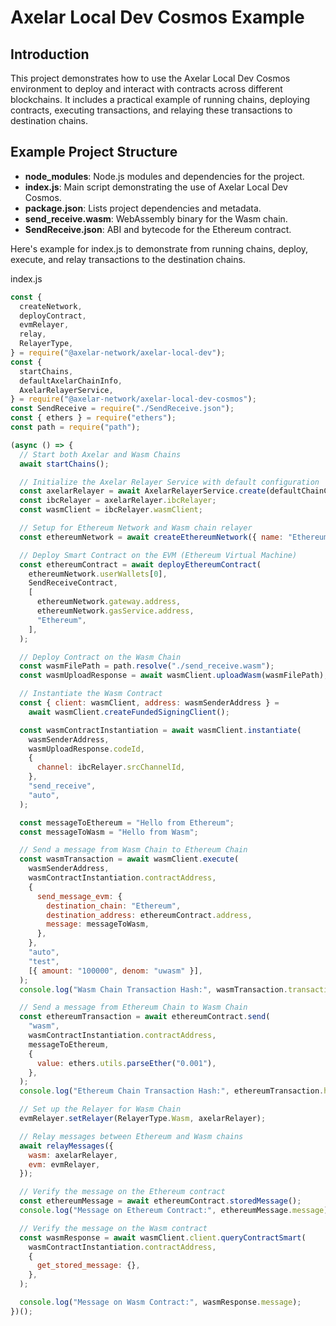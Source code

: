 # Axelar Local Dev Cosmos Example

## Introduction

This project demonstrates how to use the Axelar Local Dev Cosmos environment to deploy and interact with contracts across different blockchains. It includes a practical example of running chains, deploying contracts, executing transactions, and relaying these transactions to destination chains.

## Example Project Structure

- **node_modules**: Node.js modules and dependencies for the project.
- **index.js**: Main script demonstrating the use of Axelar Local Dev Cosmos.
- **package.json**: Lists project dependencies and metadata.
- **send_receive.wasm**: WebAssembly binary for the Wasm chain.
- **SendReceive.json**: ABI and bytecode for the Ethereum contract.

Here's example for index.js to demonstrate from running chains, deploy, execute, and relay transactions to the destination chains.

index.js

```js
const {
  createNetwork,
  deployContract,
  evmRelayer,
  relay,
  RelayerType,
} = require("@axelar-network/axelar-local-dev");
const {
  startChains,
  defaultAxelarChainInfo,
  AxelarRelayerService,
} = require("@axelar-network/axelar-local-dev-cosmos");
const SendReceive = require("./SendReceive.json");
const { ethers } = require("ethers");
const path = require("path");

(async () => {
  // Start both Axelar and Wasm Chains
  await startChains();

  // Initialize the Axelar Relayer Service with default configuration
  const axelarRelayer = await AxelarRelayerService.create(defaultChainConfig);
  const ibcRelayer = axelarRelayer.ibcRelayer;
  const wasmClient = ibcRelayer.wasmClient;

  // Setup for Ethereum Network and Wasm chain relayer
  const ethereumNetwork = await createEthereumNetwork({ name: "Ethereum" });

  // Deploy Smart Contract on the EVM (Ethereum Virtual Machine)
  const ethereumContract = await deployEthereumContract(
    ethereumNetwork.userWallets[0],
    SendReceiveContract,
    [
      ethereumNetwork.gateway.address,
      ethereumNetwork.gasService.address,
      "Ethereum",
    ],
  );

  // Deploy Contract on the Wasm Chain
  const wasmFilePath = path.resolve("./send_receive.wasm");
  const wasmUploadResponse = await wasmClient.uploadWasm(wasmFilePath);

  // Instantiate the Wasm Contract
  const { client: wasmClient, address: wasmSenderAddress } =
    await wasmClient.createFundedSigningClient();

  const wasmContractInstantiation = await wasmClient.instantiate(
    wasmSenderAddress,
    wasmUploadResponse.codeId,
    {
      channel: ibcRelayer.srcChannelId,
    },
    "send_receive",
    "auto",
  );

  const messageToEthereum = "Hello from Ethereum";
  const messageToWasm = "Hello from Wasm";

  // Send a message from Wasm Chain to Ethereum Chain
  const wasmTransaction = await wasmClient.execute(
    wasmSenderAddress,
    wasmContractInstantiation.contractAddress,
    {
      send_message_evm: {
        destination_chain: "Ethereum",
        destination_address: ethereumContract.address,
        message: messageToWasm,
      },
    },
    "auto",
    "test",
    [{ amount: "100000", denom: "uwasm" }],
  );
  console.log("Wasm Chain Transaction Hash:", wasmTransaction.transactionHash);

  // Send a message from Ethereum Chain to Wasm Chain
  const ethereumTransaction = await ethereumContract.send(
    "wasm",
    wasmContractInstantiation.contractAddress,
    messageToEthereum,
    {
      value: ethers.utils.parseEther("0.001"),
    },
  );
  console.log("Ethereum Chain Transaction Hash:", ethereumTransaction.hash);

  // Set up the Relayer for Wasm Chain
  evmRelayer.setRelayer(RelayerType.Wasm, axelarRelayer);

  // Relay messages between Ethereum and Wasm chains
  await relayMessages({
    wasm: axelarRelayer,
    evm: evmRelayer,
  });

  // Verify the message on the Ethereum contract
  const ethereumMessage = await ethereumContract.storedMessage();
  console.log("Message on Ethereum Contract:", ethereumMessage.message);

  // Verify the message on the Wasm contract
  const wasmResponse = await wasmClient.client.queryContractSmart(
    wasmContractInstantiation.contractAddress,
    {
      get_stored_message: {},
    },
  );

  console.log("Message on Wasm Contract:", wasmResponse.message);
})();
```
